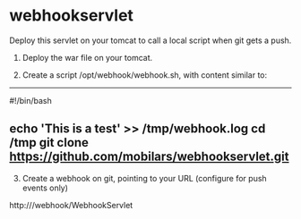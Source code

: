 webhookservlet
==============

Deploy this servlet on your tomcat to call a local script when git gets a push.

1. Deploy the war file on your tomcat. 

2. Create a script /opt/webhook/webhook.sh, with content similar to:

---
#!/bin/bash

echo 'This is a test' >> /tmp/webhook.log
cd /tmp
git clone https://github.com/mobilars/webhookservlet.git
---

3. Create a webhook on git, pointing to your URL (configure for push events only)

http://<servername>/webhook/WebhookServlet